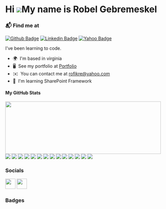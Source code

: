 Hi ![](https://user-images.githubusercontent.com/18350557/176309783-0785949b-9127-417c-8b55-ab5a4333674e.gif)My name is Robel Gebremeskel
=========================================================================================================================================

### 📬 Find me at
[![Github Badge](http://img.shields.io/badge/-Github-black?style=flat-square&logo=github&link=https://github.com/robel-codes/)](https://github.com/robel-codes/) 
[![Linkedin Badge](https://img.shields.io/badge/-LinkedIn-blue?style=flat-square&logo=Linkedin&logoColor=white&link=https://www.linkedin.com/in/robel-f-gebremeskel/)](https://www.linkedin.com/in/robel-f-gebremeskel)
[![Yahoo Badge](https://img.shields.io/badge/-Yahoo-d14836?style=flat-square&logo=Gmail&logoColor=blueviolet&link=mailto:rofikre@yahoo.com)](mailto:rofikre@yahoo.com)

I've been learning to code.

* 🌍  I'm based in virginia
* 🖥️  See my portfolio at [Portfolio](http://robelgebremeskel.web.app/)
* ✉️  You can contact me at [rofikre@yahoo.com](mailto:rofikre@yahoo.com)
* 🧠  I'm learning SharePoint Framework

<p>
<h4>My GitHub Stats</h4>
 <img align="left" width="490" height="165" src="https://github-readme-stats.vercel.app/api?username=robel-codes&show_icons=true&hide_border=false&line_height=20&title_color=f69673&icon_color=1b93c9&show_owner=true"/>
 <p>
<img src="https://img.shields.io/badge/-HTML5-E34F26?style=flat-square&logo=html5&logoColor=white"/>
<img src="https://img.shields.io/badge/-CSS3-1572B6?style=flat-square&logo=css3"/>
<img src="https://img.shields.io/badge/-Bootstrap-563D7C?style=flat-square&logo=bootstrap"/>
<img src="https://img.shields.io/badge/-MUI-563D7C?style=flat-square&logo=mui"/>
<img src="https://img.shields.io/badge/-JavaScript-black?style=flat-square&logo=javascript"/>
<img src="https://img.shields.io/badge/-Nodejs-black?style=flat-square&logo=Node.js"/>
<img src="https://img.shields.io/badge/-Python-black?style=flat-square&logo=Python"/>
<img src="https://img.shields.io/badge/-React-black?style=flat-square&logo=react"/>
<img src="https://img.shields.io/badge/-MongoDB-black?style=flat-square&logo=mongodb"/>
<img src="https://img.shields.io/badge/-GraphQL-E10098?style=flat-square&logo=graphql"/>
<img src="https://img.shields.io/badge/-MySQL-black?style=flat-square&logo=mysql"/>
<img src="https://img.shields.io/badge/-Heroku-430098?style=flat-square&logo=heroku"/>
<img src="https://img.shields.io/badge/-Git-black?style=flat-square&logo=git"/>
<img src="https://img.shields.io/badge/-GitLab-FCA121?style=flat-square&logo=gitlab"/>
  </p>
</p>

### Socials

<p align="left"> <a href="https://www.github.com/robel-codes" target="_blank" rel="noreferrer"><img src="https://raw.githubusercontent.com/robel-codes/readme-generator/main/public/icons/socials/github.svg" width="32" height="32" /></a> <a href="https://www.linkedin.com/in/robel-f-gebremeskel" target="_blank" rel="noreferrer"><img src="https://raw.githubusercontent.com/danielcranney/readme-generator/main/public/icons/socials/linkedin.svg" width="32" height="32" /></a></p>

### Badges



